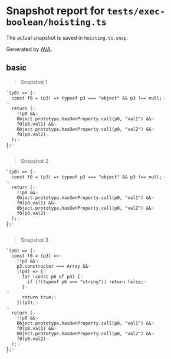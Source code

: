 # Snapshot report for `tests/exec-boolean/hoisting.ts`

The actual snapshot is saved in `hoisting.ts.snap`.

Generated by [AVA](https://avajs.dev).

## basic

> Snapshot 1

    `(p0) => {␊
      const f0 = (p3) => typeof p3 === "object" && p3 !== null;␊
    ␊
      return (␊
        !!p0 &&␊
        Object.prototype.hasOwnProperty.call(p0, "val1") &&␊
        f0(p0.val1) &&␊
        Object.prototype.hasOwnProperty.call(p0, "val2") &&␊
        f0(p0.val2)␊
      );␊
    };␊
    `

> Snapshot 2

    `(p0) => {␊
      const f0 = (p3) => typeof p3 === "object" && p3 !== null;␊
    ␊
      return (␊
        !!p0 &&␊
        Object.prototype.hasOwnProperty.call(p0, "val1") &&␊
        f0(p0.val1) &&␊
        Object.prototype.hasOwnProperty.call(p0, "val2") &&␊
        f0(p0.val2)␊
      );␊
    };␊
    `

> Snapshot 3

    `(p0) => {␊
      const f0 = (p3) =>␊
        !!p3 &&␊
        p3.constructor === Array &&␊
        ((p4) => {␊
          for (const p6 of p4) {␊
            if (!(typeof p6 === "string")) return false;␊
          }␊
    ␊
          return true;␊
        })(p3);␊
    ␊
      return (␊
        !!p0 &&␊
        Object.prototype.hasOwnProperty.call(p0, "val1") &&␊
        f0(p0.val1) &&␊
        Object.prototype.hasOwnProperty.call(p0, "val2") &&␊
        f0(p0.val2)␊
      );␊
    };␊
    `
